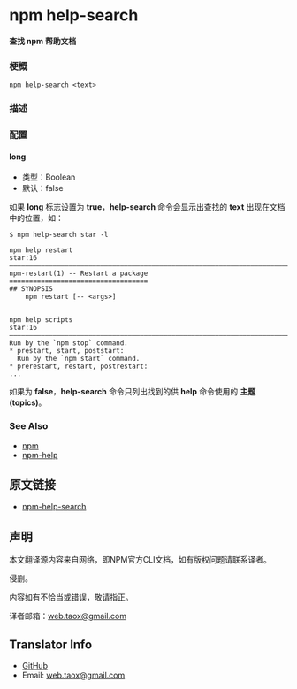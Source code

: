 # npm help-search

**查找 npm 帮助文档**

### 梗概

```shell
npm help-search <text>
```

### 描述

### 配置

#### long

* 类型：Boolean
* 默认：false

如果 **long** 标志设置为 **true**，**help-search** 命令会显示出查找的 **text** 出现在文档中的位置，如：

```shell
$ npm help-search star -l

npm help restart                                                         star:16
————————————————————————————————————————————————————————————————————————————————
npm-restart(1) -- Restart a package
===================================
## SYNOPSIS
    npm restart [-- <args>]


npm help scripts                                                         star:16
————————————————————————————————————————————————————————————————————————————————
Run by the `npm stop` command.
* prestart, start, poststart:
  Run by the `npm start` command.
* prerestart, restart, postrestart:
...
```

如果为 **false**，**help-search** 命令只列出找到的供 **help** 命令使用的 **主题(topics)**。

### See Also

* [npm](https://github.com/NinjiaHub/NPM-CLI-Commands/blob/master/documents/npm.md "npm")
* [npm-help](https://github.com/NinjiaHub/NPM-CLI-Commands/blob/master/documents/npm-help.md "npm-help")

## 原文链接

* [npm-help-search](https://docs.npmjs.com/cli/help-search)

## 声明

本文翻译源内容来自网络，即NPM官方CLI文档，如有版权问题请联系译者。

侵删。

内容如有不恰当或错误，敬请指正。

译者邮箱：<web.taox@gmail.com>

## Translator Info

* [GitHub](https://github.com/Tao-Quixote)
* Email: <web.taox@gmail.com>
